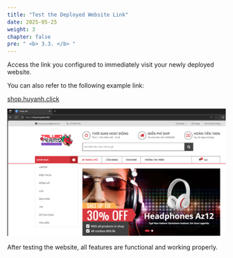 ```yaml
---
title: "Test the Deployed Website Link"
date: 2025-05-25
weight: 3
chapter: false
pre: " <b> 3.3. </b> "
---
```


Access the link you configured to immediately visit your newly deployed website.

You can also refer to the following example link:

[shop.huyanh.click](https://shop.huyanh.click)

![demo](/images/3.deploy/029-demo.png)

After testing the website, all features are functional and working properly.
